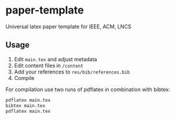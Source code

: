 # paper-template
Universal latex paper template for IEEE, ACM, LNCS

## Usage

1. Edit `main.tex` and adjust metadata
2. Edit content files in `/content`
3. Add your references to `res/bib/references.bib`
4. Compile

For compilation use two runs of pdflatex in combination with bibtex:

```bash
pdflatex main.tex
bibtex main.tex
pdflatex main.tex
```


